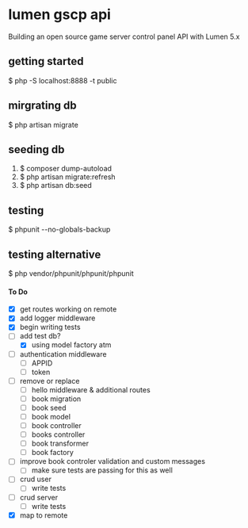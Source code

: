 # lumen gscp api
Building an open source game server control panel API with Lumen 5.x

## getting started
$ php -S localhost:8888 -t public

## mirgrating db
$ php artisan migrate

## seeding db
1. $ composer dump-autoload
2. $ php artisan migrate:refresh
3. $ php artisan db:seed

## testing
$ phpunit --no-globals-backup

## testing alternative
$ php vendor/phpunit/phpunit/phpunit

#### To Do
- [x] get routes working on remote
- [x] add logger middleware
- [x] begin writing tests
- [ ] add test db?
	- [x] using model factory atm
- [ ] authentication middleware
	- [ ] APPID
	- [ ] token
- [ ] remove or replace
	- [ ] hello middleware & additional routes
	- [ ] book migration
	- [ ] book seed
	- [ ] book model
	- [ ] book controller
	- [ ] books controller
	- [ ] book transformer
	- [ ] book factory
- [ ] improve book controler validation and custom messages
	- [ ] make sure tests are passing for this as well
- [ ] crud user
	- [ ] write tests
- [ ] crud server
	- [ ] write tests
- [x] map to remote